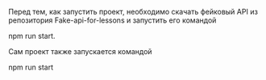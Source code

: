 Перед тем, как запустить проект, необходимо скачать фейковый API из репозитория Fake-api-for-lessons и запустить его командой

npm run start.

Сам проект также запускается командой

npm run start
